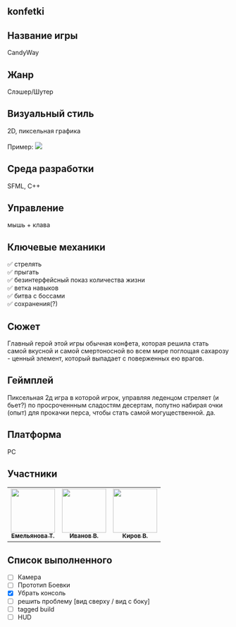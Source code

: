 ## konfetki


## Название игры
СandyWay

## Жанр
Слэшер/Шутер

## Визуальный стиль
2D, пиксельная графика <br>
<br>
Пример:
<img src="https://cdn.discordapp.com/attachments/712502191814082580/812280266314743878/58dbad88ea8ce0dc.png">


## Среда разработки
SFML, C++

## Управление
мышь + клава

## Ключевые механики

 ✅ стрелять <br>
 ✅ прыгать<br>
 ✅ безинтерфейсный показ количества жизни<br>
 ✅ ветка навыков<br>
 ✅ битва с боссами <br>
 ✅ сохранения(?)<br>

## Сюжет
Главный герой этой игры обычная конфета, которая решила стать
самой вкусной и самой смертоносной во всем мире поглощая сахарозу -
ценный элемент, который выпадает с поверженных ею врагов.

## Геймплей
Пиксельная 2д игра в которой игрок, управляя леденцом стреляет (и
бьет?) по просроченнным сладостям десертам, попутно набирая очки (опыт)
для прокачки перса, чтобы стать самой могущественной. да.

## Платформа
PC

## Участники

<table>
  <tr>
    <td align="center"><a href="https://github.com/hq0"><img src="https://cdn.discordapp.com/attachments/437873475382935555/812279311033171988/o1-SSqdurU8.jpg" width="100px;"><br /><sub><b>Емельянова Т.</b></sub></a><br/></td>
    <td align="center"><a href="https://github.com/ivanovvvvn"><img src="https://cdn.discordapp.com/avatars/502792661829156900/cbb97df4d00734f3531f83e0607c75d4.png?size=256" width="100px;"><br /><sub><b>Иванов В.</b></sub></a><br/></td>
     <td align="center"><a href="https://github.com/kkq1l"><img src="https://cdn.discordapp.com/avatars/397927444826423308/96ed6b2c9f614bf7751b8e8d5e015367.png?size=256" width="100px;"><br /><sub><b>Киров В.</b></sub></a><br/></td>
  </tr>
</table>

## Список выполненного
- [ ] Камера
- [ ] Прототип Боевки
- [x] Убрать консоль
- [ ] решить проблему [вид сверху / вид с боку]
- [ ] tagged build
- [ ] HUD
